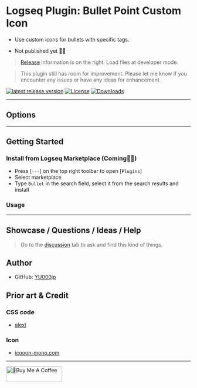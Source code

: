 # Logseq Plugin: Bullet Point Custom Icon

- Use custom icons for bullets with specific tags.

- Not published yet 👷🚧

> [Release](https://github.com/YU000jp/logseq-plugin-bullet-point-custom-icon/releases) information is on the right. Load files at developer mode.

> This plugin still has room for improvement. Please let me know if you encounter any issues or have any ideas for enhancement.

[![latest release version](https://img.shields.io/github/v/release/YU000jp/logseq-plugin-bullet-point-custom-icon)](https://github.com/YU000jp/logseq-plugin-bullet-point-custom-icon/releases)
[![License](https://img.shields.io/github/license/YU000jp/logseq-plugin-bullet-point-custom-icon?color=blue)](https://github.com/YU000jp/logseq-plugin-bullet-point-custom-icon/LICENSE)
[![Downloads](https://img.shields.io/github/downloads/YU000jp/logseq-plugin-bullet-point-custom-icon/total.svg)](https://github.com/YU000jp/logseq-plugin-bullet-point-custom-icon/releases)
<!-- Published 2023 -->

---

## Options

---

## Getting Started

### Install from Logseq Marketplace (Coming👷🚧)

- Press [`---`] on the top right toolbar to open [`Plugins`]
- Select marketplace
- Type `Bullet` in the search field, select it from the search results and install

### Usage

---

## Showcase / Questions / Ideas / Help

> Go to the [discussion](https://github.com/YU000jp/logseq-plugin-bullet-point-custom-icon/discussions) tab to ask and find this kind of things.

## Author

- GitHub: [YU000jp](https://github.com/YU000jp)

## Prior art & Credit

### CSS code

- [alexl](https://codeberg.org/alexl/for-logseq)

### Icon

- [icooon-mono.com](https://icooon-mono.com/14744-%e3%82%b7%e3%83%a3%e3%83%bc%e3%83%97%e3%82%a2%e3%82%a4%e3%82%b3%e3%83%b32/)

---

<a href="https://www.buymeacoffee.com/yu000japan" target="_blank"><img src="https://cdn.buymeacoffee.com/buttons/v2/default-violet.png" alt="🍌Buy Me A Coffee" style="height: 42px;width: 152px" ></a>
